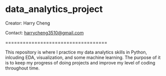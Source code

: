 # data_analytics_project

Creator: Harry Cheng

Contact: harrycheng3510@gmail.com

===================================

This repository is where I practice my data analytics skills in Python, inlcuding EDA, visualization, and some machine learning. The purpose of it is to keep my progress of doing projects and improve my level of coding throughout time. 
